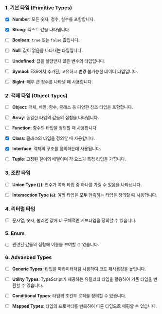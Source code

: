

### 1. 기본 타입 (Primitive Types)

- [x] **Number**: 모든 숫자, 정수, 실수를 포함합니다.
- [x] **String**: 텍스트 값을 나타냅니다.
- [ ] **Boolean**: `true` 또는 `false` 값입니다.
- [ ] **Null**: 값이 없음을 나타내는 타입입니다.
- [ ] **Undefined**: 값을 할당받지 않은 변수의 타입입니다.
- [ ] **Symbol**: ES6에서 추가된, 고유하고 변경 불가능한 데이터 타입입니다.
- [ ] **BigInt**: 매우 큰 정수를 나타낼 때 사용합니다.





### 2. 객체 타입 (Object Types)

- [ ] **Object**: 객체, 배열, 함수, 클래스 등 다양한 참조 타입을 포함합니다.
- [ ] **Array**: 동일한 타입의 값들의 집합을 나타냅니다.
- [ ] **Function**: 함수의 타입을 정의할 때 사용합니다.
- [x] **Class**: 클래스의 타입을 정의할 때 사용합니다.
- [x] **Interface**: 객체의 구조를 정의하는데 사용됩니다.
- [ ] **Tuple**: 고정된 길이의 배열이며 각 요소가 특정 타입을 가집니다.





### 3. 조합 타입

- [ ] **Union Type (`|`)**: 변수가 여러 타입 중 하나를 가질 수 있음을 나타냅니다.
- [ ] **Intersection Type (`&`)**: 여러 타입을 모두 만족하는 타입을 정의할 때 사용합니다.





### 4. 리터럴 타입

- [ ] 문자열, 숫자, 불리언 값에 더 구체적인 서브타입을 정의할 수 있습니다.





### 5. Enum

- [ ] 관련된 값들의 집합에 이름을 부여할 수 있습니다.





### 6. Advanced Types

- [ ] **Generic Types**: 타입을 파라미터처럼 사용하여 코드 재사용성을 높입니다.
- [ ] **Utility Types**: TypeScript가 제공하는 유틸리티 타입을 활용하여 기존 타입을 변환할 수 있습니다.
- [ ] **Conditional Types**: 타입의 조건부 로직을 정의할 수 있습니다.
- [ ] **Mapped Types**: 타입의 프로퍼티를 반복하여 다른 타입으로 매핑할 수 있습니다.


